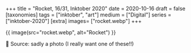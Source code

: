 +++
title = "Rocket, 16/31, Inktober 2020"
date = 2020-10-16
draft =  false
[taxonomies]
tags = ["inktober", "art"]
medium = ["Digital"]
series = ["inktober-2020"]
[extra]
images= ["rocket.webp"]
+++

{{ image(src="rocket.webp", alt="Rocket") }}

🚀 Source: sadly a photo (I really want one of these!!)
